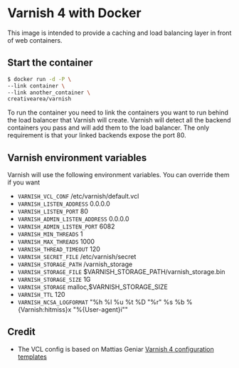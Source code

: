# Varnish 4 with Docker

This image is intended to provide a caching and load balancing layer in front of web containers.

## Start the container

```bash
$ docker run -d -P \
--link container \
--link another_container \
creativearea/varnish
```

To run the container you need to link the containers you want to run behind the load balancer that Varnish will create.
Varnish will detect all the backend containers you pass and will add them to the load balancer. The only requirement is that your linked backends expose the port 80.

## Varnish environment variables

Varnish will use the following environment variables. You can override them if you want

- `VARNISH_VCL_CONF` /etc/varnish/default.vcl
- `VARNISH_LISTEN_ADDRESS` 0.0.0.0
- `VARNISH_LISTEN_PORT` 80
- `VARNISH_ADMIN_LISTEN_ADDRESS` 0.0.0.0
- `VARNISH_ADMIN_LISTEN_PORT` 6082
- `VARNISH_MIN_THREADS` 1
- `VARNISH_MAX_THREADS` 1000
- `VARNISH_THREAD_TIMEOUT` 120
- `VARNISH_SECRET_FILE` /etc/varnish/secret
- `VARNISH_STORAGE_PATH` /varnish_storage
- `VARNISH_STORAGE_FILE` $VARNISH_STORAGE_PATH/varnish_storage.bin
- `VARNISH_STORAGE_SIZE` 1G
- `VARNISH_STORAGE` malloc,$VARNISH_STORAGE_SIZE
- `VARNISH_TTL` 120
- `VARNISH_NCSA_LOGFORMAT` "%h %l %u %t %D \"%r\" %s %b %{Varnish:hitmiss}x \"%{User-agent}i\""

## Credit

- The VCL config is based on Mattias Geniar [Varnish 4 configuration templates](https://github.com/mattiasgeniar/varnish-4.0-configuration-templates)

